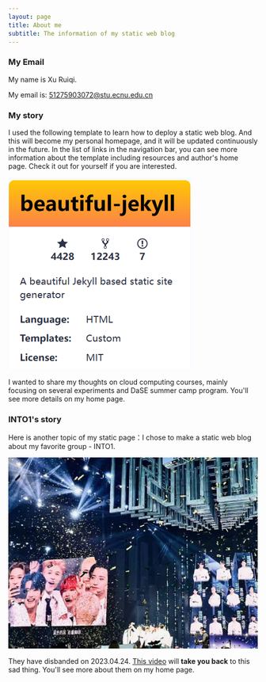 ```yaml
---
layout: page
title: About me
subtitle: The information of my static web blog
---
```

### My Email

My name is Xu Ruiqi. 

My email is: 51275903072@stu.ecnu.edu.cn

### My story

I used the following template to learn how to deploy a static web blog. And this will become my personal homepage, and it will be updated continuously in the future. In the list of links in the navigation bar, you can see more information about the template including resources and author's home page. Check it out for yourself if you are interested.

![avatar](assets/img/bj.png#pic_center)

I wanted to share my thoughts on cloud computing courses, mainly focusing on several experiments and DaSE summer camp program. You'll see more details on my home page.

### INTO1's story

Here is another topic of my static page：I chose to make a static web blog about my favorite group - INTO1.

![avatar](assets/img/bginto1.jpg)

They have disbanded on 2023.04.24. [This video](https://m.bilibili.com/video/BV1eg411Z7zJ?buvid=Y1483C1A4B1DDA4C42C580ED1A85B5993D63&is_story_h5=false&mid=KvW%2FD4f2c5VbC4ZAHj66gw%3D%3D&p=1&plat_id=120&share_from=ugc&share_medium=iphone&share_plat=ios&share_session_id=F3B2D8DE-AED8-44C2-BBE0-48584676C499&share_source=WEIXIN&share_tag=s_i&timestamp=1682436869&unique_k=PxwWGbI&up_id=156058480) will **take you back** to this sad thing. You'll see more about them on my home page.


